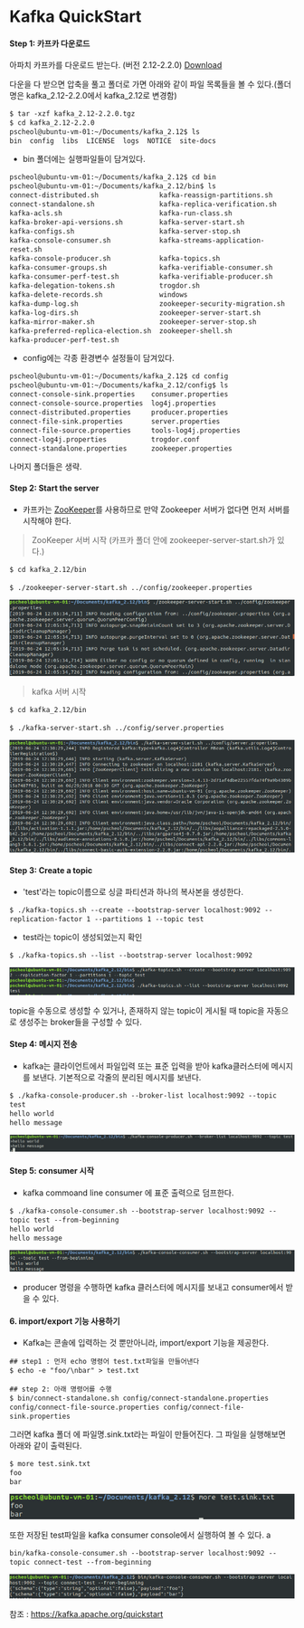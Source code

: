 # Kafka QuickStart

#### Step 1: 카프카 다운로드
아파치 카프카를 다운로드 받는다. (버전 2.12-2.2.0) [Download](https://www.apache.org/dyn/closer.cgi?path=/kafka/2.2.0/kafka_2.12-2.2.0.tgz)

다운을 다 받으면 압축을 풀고 폴더로 가면 아래와 같이 파일 목록들을 볼 수 있다.(폴더명은 kafka_2.12-2.2.0에서 kafka_2.12로 변경함)

```shell
$ tar -xzf kafka_2.12-2.2.0.tgz
$ cd kafka_2.12-2.2.0
pscheol@ubuntu-vm-01:~/Documents/kafka_2.12$ ls
bin  config  libs  LICENSE  logs  NOTICE  site-docs
```

* bin 폴더에는 실행파일들이 담겨있다.

```shell
pscheol@ubuntu-vm-01:~/Documents/kafka_2.12$ cd bin
pscheol@ubuntu-vm-01:~/Documents/kafka_2.12/bin$ ls
connect-distributed.sh               kafka-reassign-partitions.sh
connect-standalone.sh                kafka-replica-verification.sh
kafka-acls.sh                        kafka-run-class.sh
kafka-broker-api-versions.sh         kafka-server-start.sh
kafka-configs.sh                     kafka-server-stop.sh
kafka-console-consumer.sh            kafka-streams-application-reset.sh
kafka-console-producer.sh            kafka-topics.sh
kafka-consumer-groups.sh             kafka-verifiable-consumer.sh
kafka-consumer-perf-test.sh          kafka-verifiable-producer.sh
kafka-delegation-tokens.sh           trogdor.sh
kafka-delete-records.sh              windows
kafka-dump-log.sh                    zookeeper-security-migration.sh
kafka-log-dirs.sh                    zookeeper-server-start.sh
kafka-mirror-maker.sh                zookeeper-server-stop.sh
kafka-preferred-replica-election.sh  zookeeper-shell.sh
kafka-producer-perf-test.sh

```

* config에는 각종 환경변수 설정들이 담겨있다.

```shell
pscheol@ubuntu-vm-01:~/Documents/kafka_2.12$ cd config
pscheol@ubuntu-vm-01:~/Documents/kafka_2.12/config$ ls
connect-console-sink.properties    consumer.properties
connect-console-source.properties  log4j.properties
connect-distributed.properties     producer.properties
connect-file-sink.properties       server.properties
connect-file-source.properties     tools-log4j.properties
connect-log4j.properties           trogdor.conf
connect-standalone.properties      zookeeper.properties

```

나머지 폴더들은 생략.


#### Step 2: Start the server
- 카프카는 [ZooKeeper](https://zookeeper.apache.org/)를 사용하므로 만약 Zookeeper 서버가 없다면 먼저 서버를 시작해야 한다.

> ZooKeeper 서버 시작
(카프카 폴더 안에 zookeeper-server-start.sh가 있다.)

```shell
$ cd kafka_2.12/bin

$ ./zookeeper-server-start.sh ../config/zookeeper.properties
```

![zookeeper 서버 실행](data/zookeeper-server-start.png)

 > kafka 서버 시작


 ```shell
 $ cd kafka_2.12/bin

 $ ./kafka-server-start.sh ../config/server.properties
 ```

![kafka 서버 실행](data/kafka-server-start.png)

#### Step 3: Create a topic
 - 'test'라는 topic이름으로 싱글 파티션과 하나의 복사본을 생성한다.
 ```shell
$ ./kafka-topics.sh --create --bootstrap-server localhost:9092 --replication-factor 1 --partitions 1 --topic test
 ```

- test라는 topic이 생성되었는지 확인

```shell
$ ./kafka-topics.sh --list --bootstrap-server localhost:9092
```

![topic 'test' 생성](data/create-topic.png)

topic을 수동으로 생성할 수 있거나, 존재하지 않는 topic이 게시될 때 topic을 자동으로 생성주는 broker들을 구성할 수 있다.


#### Step 4: 메시지 전송
- kafka는 클라이언트에서 파일입력 또는 표준 입력을 받아 kafka클러스터에 메시지를 보낸다. 기본적으로 각줄의 분리된 메시지를 보낸다.
```shell
$ ./kafka-console-producer.sh --broker-list localhost:9092 --topic test
hello world
hello message
```

![](./data/kafka-console-producer.png)


#### Step 5: consumer 시작

- kafka commoand line consumer 에 표준 출력으로 덤프한다.

```shell
$ ./kafka-console-consumer.sh --bootstrap-server localhost:9092 --topic test --from-beginning
hello world
hello message
```

![](./data/kafka-console-consumer.png)


- producer 명령을 수행하면 kafka 클러스터에 메시지를 보내고 consumer에서 받을 수 있다.


#### 6. import/export 기능 사용하기
- Kafka는 콘솔에 입력하는 것 뿐만아니라, import/export 기능을 제공한다.

```shell
## step1 : 먼저 echo 명령어 test.txt파일을 만들어낸다
$ echo -e "foo/\nbar" > test.txt

## step 2: 아래 명령어를 수행
$ bin/connect-standalone.sh config/connect-standalone.properties config/connect-file-source.properties config/connect-file-sink.properties

```

그러면 kafka 폴더 에 파일명.sink.txt라는 파일이 만들어진다.
그 파일을 실행해보면 아래와 같이 출력된다.

```shell
$ more test.sink.txt
foo
bar
```

![](data/foo-bar.png)

또한 저장된 test파일을 kafka consumer console에서 실행하여 볼 수 있다.
a
```shell
bin/kafka-console-consumer.sh --bootstrap-server localhost:9092 --topic connect-test --from-beginning
```

![](data/console-consumer-test.png)




참조 : https://kafka.apache.org/quickstart
